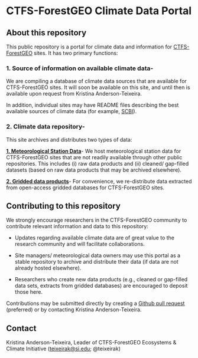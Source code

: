 
# CTFS-ForestGEO Climate Data Portal  

## About this repository
This public repository is a portal for climate data and information for [CTFS-ForestGEO](http://www.forestgeo.si.edu/) sites. It has two primary functions:

### 1. Source of information on available climate data- 
We are compiling a database of climate data sources that are available for CTFS-ForestGEO sites. It will soon be available on this site, and until then is available upon request from Kristina Anderson-Teixeira.

In addition, individual sites may have README files describing the best available sources of climate data (for example, [SCBI](https://github.com/forestgeo/Climate/blob/master/Met_Station_Data/SCBI/README.md)).

### 2. Climate data repository-
This site archives and distributes two types of data:

[**1. Meteorological Station Data**](https://github.com/forestgeo/Climate/tree/master/Met_Station_Data)- We host meteorological station data for CTFS-ForestGEO sites that are not readily available through other public repositories. This includes (i) raw data products and (ii) cleaned/ gap-filled datasets (based on raw data products that may be archived elsewhere). 

[**2. Gridded data products**](https://github.com/forestgeo/Climate/tree/master/Gridded_Data_Products)- For convenience, we re-distribute data extracted from open-access gridded databases for CTFS-ForestGEO sites. 


## Contributing to this repository
We strongly encourage researchers in the CTFS-ForestGEO community to contribute relevant information and data to this repository:

* Updates regarding available climate data are of great value to the research community and will facilitate collaborations. 

* Site managers/ meteorological data owners may use this portal as a stable repository to archive and distribute their data (if data are not already hosted elsewhere).

* Researchers who create new data products (e.g., cleaned or gap-filled data sets, extracts from gridded databases) are encouraged to deposit those here.

Contributions may be submitted directly by creating a [Github pull request](https://help.github.com/articles/about-pull-requests/) (preferred) or by contacting Kristina Anderson-Teixeira.

## Contact 

Kristina Anderson-Teixeira, Leader of CTFS-ForestGEO Ecosystems & Climate Initiative (teixeirak@si.edu; @teixeirak)
